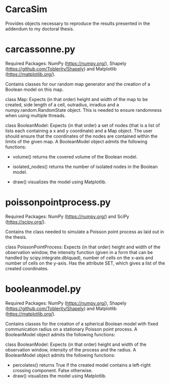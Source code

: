 # CarcaSim

Provides objects necessary to reproduce the results presented in the addendum to my doctoral thesis.

# carcassonne.py

Required Packages: NumPy (https://numpy.org/), Shapely (https://github.com/Toblerity/Shapely) and Matplotlib (https://matplotlib.org/).

Contains classes for our random map generator and the creation of a Boolean model on this map. 

class Map: Expects (in that order) height and width of the map to be created, side length of a cell, outradius, inradius and a numpy.random.RandomState object. This is needed to ensure randomness when using multiple threads.

class BooleanModel: Expects (in that order) a set of nodes (that is a list of lists each containing a x and y coordinate) and a Map object. The user should ensure that the coordinates of the nodes are contained within the limits of the given map. A BooleanModel object admits the following functions:

   - volume() returns the covered volume of the Boolean model.

   - isolated_nodes() returns the number of isolated nodes in the Boolean model.

   - draw() visualizes the model using Matplotlib.

# poissonpointprocess.py

Required Packages: NumPy (https://numpy.org/) and SciPy (https://scipy.org/).

Contains the class needed to simulate a Poisson point process as laid out in the thesis.

class PoissonPointProcess: Expects (in that order) height and width of the observation window, the intensity function (given in a form that can be handled by scipy.integrate.dblquad), number of cells on the x-axis and number of cells on the y-axis. Has the attribute SET, which gives a list of the created coordinates.

# booleanmodel.py

Required Packages: NumPy (https://numpy.org/), Shapely (https://github.com/Toblerity/Shapely) and Matplotlib (https://matplotlib.org/).

Contains classes for the creation of a spherical Boolean model with fixed communication radius on a stationary Poisson point process. A BooleanModel object admits the following functions:

class BooleanModel: Expects (in that order) height and width of the observation window, intensity of the process and the radius. A BooleanModel object admits the following functions:

   - percolates() returns True if the created model contains a left-right crossing component. False otherwise.
   - draw() visualizes the model using Matplotlib.
